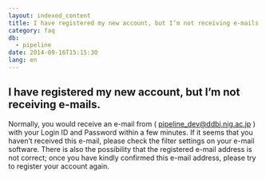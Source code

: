 ```yaml
---
layout: indexed_content
title: I have registered my new account, but I’m not receiving e-mails.
category: faq
db:
  - pipeline
date: 2014-09-16T15:15:30
lang: en
---
```


## I have registered my new account, but I’m not receiving e-mails.

Normally, you would receive an e-mail from ( pipeline_dev@ddbj.nig.ac.jp ) with your Login ID and Password within a few minutes. If it seems that you haven’t received this e-mail, please check the filter settings on your e-mail software. There is also the possibility that the registered e-mail address is not correct; once you have kindly confirmed this e-mail address, please try to register your account again.